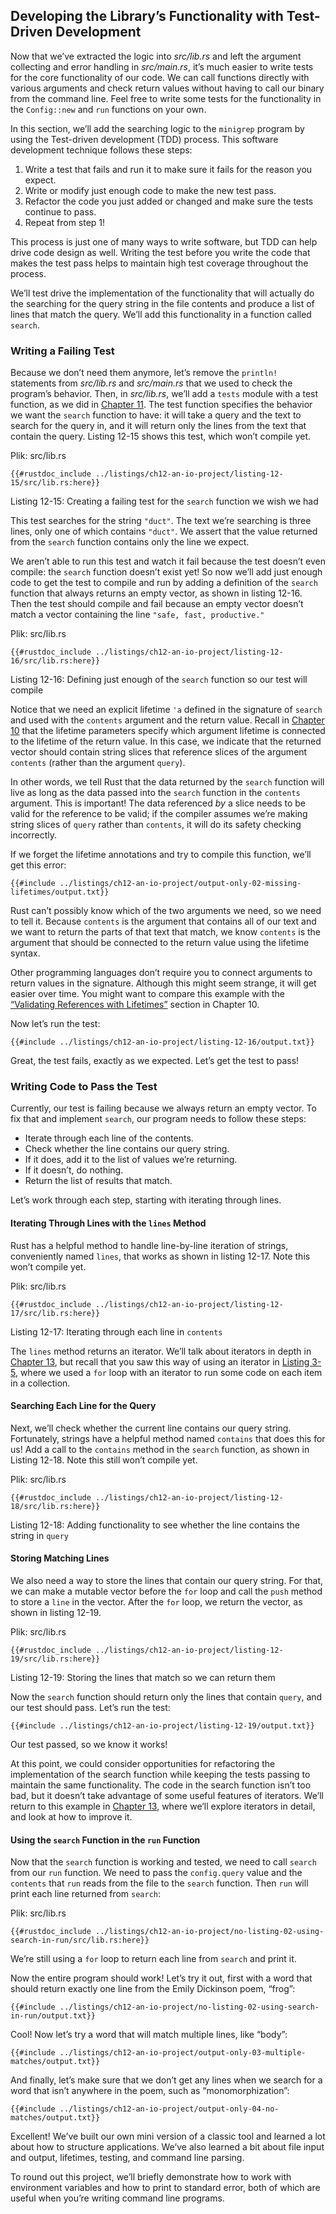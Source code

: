 ## Developing the Library’s Functionality with Test-Driven Development

Now that we’ve extracted the logic into *src/lib.rs* and left the argument
collecting and error handling in *src/main.rs*, it’s much easier to write tests
for the core functionality of our code. We can call functions directly with
various arguments and check return values without having to call our binary
from the command line. Feel free to write some tests for the functionality in
the `Config::new` and `run` functions on your own.

In this section, we’ll add the searching logic to the `minigrep` program by
using the Test-driven development (TDD) process. This software development
technique follows these steps:

1. Write a test that fails and run it to make sure it fails for the reason you
   expect.
2. Write or modify just enough code to make the new test pass.
3. Refactor the code you just added or changed and make sure the tests
   continue to pass.
4. Repeat from step 1!

This process is just one of many ways to write software, but TDD can help drive
code design as well. Writing the test before you write the code that makes the
test pass helps to maintain high test coverage throughout the process.

We’ll test drive the implementation of the functionality that will actually do
the searching for the query string in the file contents and produce a list of
lines that match the query. We’ll add this functionality in a function called
`search`.

### Writing a Failing Test

Because we don’t need them anymore, let’s remove the `println!` statements from
*src/lib.rs* and *src/main.rs* that we used to check the program’s behavior.
Then, in *src/lib.rs*, we’ll add a `tests` module with a test function, as we
did in [Chapter 11][ch11-anatomy]<!-- ignore -->. The test function specifies
the behavior we want the `search` function to have: it will take a query and
the text to search for the query in, and it will return only the lines from the
text that contain the query. Listing 12-15 shows this test, which won’t compile
yet.

<span class="filename">Plik: src/lib.rs</span>

```rust,ignore,does_not_compile
{{#rustdoc_include ../listings/ch12-an-io-project/listing-12-15/src/lib.rs:here}}
```

<span class="caption">Listing 12-15: Creating a failing test for the `search`
function we wish we had</span>

This test searches for the string `"duct"`. The text we’re searching is three
lines, only one of which contains `"duct"`. We assert that the value returned
from the `search` function contains only the line we expect.

We aren’t able to run this test and watch it fail because the test doesn’t even
compile: the `search` function doesn’t exist yet! So now we’ll add just enough
code to get the test to compile and run by adding a definition of the `search`
function that always returns an empty vector, as shown in listing 12-16. Then
the test should compile and fail because an empty vector doesn’t match a vector
containing the line `"safe, fast, productive."`

<span class="filename">Plik: src/lib.rs</span>

```rust,noplayground
{{#rustdoc_include ../listings/ch12-an-io-project/listing-12-16/src/lib.rs:here}}
```

<span class="caption">Listing 12-16: Defining just enough of the `search`
function so our test will compile</span>

Notice that we need an explicit lifetime `'a` defined in the signature of
`search` and used with the `contents` argument and the return value. Recall in
[Chapter 10][ch10-lifetimes]<!-- ignore --> that the lifetime parameters
specify which argument lifetime is connected to the lifetime of the return
value. In this case, we indicate that the returned vector should contain string
slices that reference slices of the argument `contents` (rather than the
argument `query`).

In other words, we tell Rust that the data returned by the `search` function
will live as long as the data passed into the `search` function in the
`contents` argument. This is important! The data referenced *by* a slice needs
to be valid for the reference to be valid; if the compiler assumes we’re making
string slices of `query` rather than `contents`, it will do its safety checking
incorrectly.

If we forget the lifetime annotations and try to compile this function, we’ll
get this error:

```console
{{#include ../listings/ch12-an-io-project/output-only-02-missing-lifetimes/output.txt}}
```

Rust can’t possibly know which of the two arguments we need, so we need to tell
it. Because `contents` is the argument that contains all of our text and we
want to return the parts of that text that match, we know `contents` is the
argument that should be connected to the return value using the lifetime syntax.

Other programming languages don’t require you to connect arguments to return
values in the signature. Although this might seem strange, it will get easier
over time. You might want to compare this example with the [“Validating
References with Lifetimes”][validating-references-with-lifetimes]<!-- ignore
--> section in Chapter 10.

Now let’s run the test:

```console
{{#include ../listings/ch12-an-io-project/listing-12-16/output.txt}}
```

Great, the test fails, exactly as we expected. Let’s get the test to pass!

### Writing Code to Pass the Test

Currently, our test is failing because we always return an empty vector. To fix
that and implement `search`, our program needs to follow these steps:

* Iterate through each line of the contents.
* Check whether the line contains our query string.
* If it does, add it to the list of values we’re returning.
* If it doesn’t, do nothing.
* Return the list of results that match.

Let’s work through each step, starting with iterating through lines.

#### Iterating Through Lines with the `lines` Method

Rust has a helpful method to handle line-by-line iteration of strings,
conveniently named `lines`, that works as shown in listing 12-17. Note this
won’t compile yet.

<span class="filename">Plik: src/lib.rs</span>

```rust,ignore
{{#rustdoc_include ../listings/ch12-an-io-project/listing-12-17/src/lib.rs:here}}
```

<span class="caption">Listing 12-17: Iterating through each line in `contents`
</span>

The `lines` method returns an iterator. We’ll talk about iterators in depth in
[Chapter 13][ch13-iterators]<!-- ignore -->, but recall that you saw this way of using an
iterator in [Listing 3-5][ch3-iter]<!-- ignore -->, where we used a `for` loop
with an iterator to run some code on each item in a collection.

#### Searching Each Line for the Query

Next, we’ll check whether the current line contains our query string.
Fortunately, strings have a helpful method named `contains` that does this for
us! Add a call to the `contains` method in the `search` function, as shown in
Listing 12-18. Note this still won’t compile yet.

<span class="filename">Plik: src/lib.rs</span>

```rust,ignore
{{#rustdoc_include ../listings/ch12-an-io-project/listing-12-18/src/lib.rs:here}}
```

<span class="caption">Listing 12-18: Adding functionality to see whether the
line contains the string in `query`</span>

#### Storing Matching Lines

We also need a way to store the lines that contain our query string. For that,
we can make a mutable vector before the `for` loop and call the `push` method
to store a `line` in the vector. After the `for` loop, we return the vector, as
shown in listing 12-19.

<span class="filename">Plik: src/lib.rs</span>

```rust,ignore
{{#rustdoc_include ../listings/ch12-an-io-project/listing-12-19/src/lib.rs:here}}
```

<span class="caption">Listing 12-19: Storing the lines that match so we can
return them</span>

Now the `search` function should return only the lines that contain `query`,
and our test should pass. Let’s run the test:

```console
{{#include ../listings/ch12-an-io-project/listing-12-19/output.txt}}
```

Our test passed, so we know it works!

At this point, we could consider opportunities for refactoring the
implementation of the search function while keeping the tests passing to
maintain the same functionality. The code in the search function isn’t too bad,
but it doesn’t take advantage of some useful features of iterators. We’ll
return to this example in [Chapter 13][ch13-iterators]<!-- ignore -->, where we’ll
explore iterators in detail, and look at how to improve it.

#### Using the `search` Function in the `run` Function

Now that the `search` function is working and tested, we need to call `search`
from our `run` function. We need to pass the `config.query` value and the
`contents` that `run` reads from the file to the `search` function. Then `run`
will print each line returned from `search`:

<span class="filename">Plik: src/lib.rs</span>

```rust,ignore
{{#rustdoc_include ../listings/ch12-an-io-project/no-listing-02-using-search-in-run/src/lib.rs:here}}
```

We’re still using a `for` loop to return each line from `search` and print it.

Now the entire program should work! Let’s try it out, first with a word that
should return exactly one line from the Emily Dickinson poem, “frog”:

```console
{{#include ../listings/ch12-an-io-project/no-listing-02-using-search-in-run/output.txt}}
```

Cool! Now let’s try a word that will match multiple lines, like “body”:

```console
{{#include ../listings/ch12-an-io-project/output-only-03-multiple-matches/output.txt}}
```

And finally, let’s make sure that we don’t get any lines when we search for a
word that isn’t anywhere in the poem, such as “monomorphization”:

```console
{{#include ../listings/ch12-an-io-project/output-only-04-no-matches/output.txt}}
```

Excellent! We’ve built our own mini version of a classic tool and learned a lot
about how to structure applications. We’ve also learned a bit about file input
and output, lifetimes, testing, and command line parsing.

To round out this project, we’ll briefly demonstrate how to work with
environment variables and how to print to standard error, both of which are
useful when you’re writing command line programs.

[validating-references-with-lifetimes]:
ch10-03-lifetime-syntax.html#validating-references-with-lifetimes
[ch11-anatomy]: ch11-01-writing-tests.html#the-anatomy-of-a-test-function
[ch10-lifetimes]: ch10-03-lifetime-syntax.html
[ch3-iter]: ch03-05-control-flow.html#looping-through-a-collection-with-for
[ch13-iterators]: ch13-02-iterators.html
